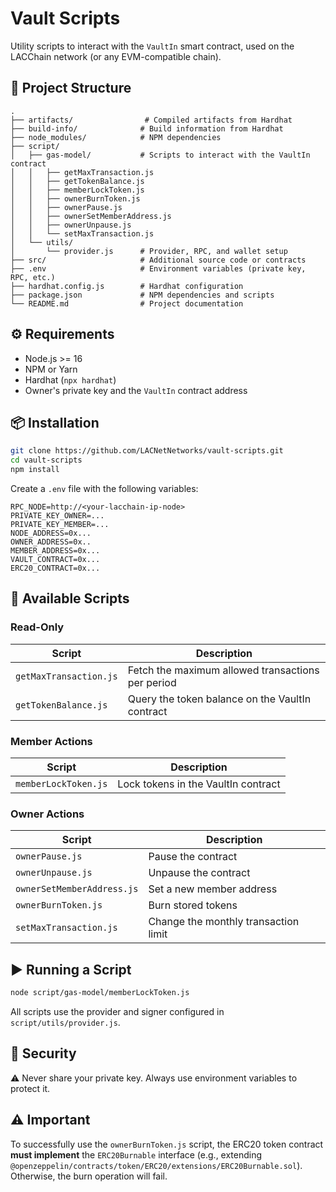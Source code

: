 # Vault Scripts

Utility scripts to interact with the `VaultIn` smart contract, used on the LACChain network (or any EVM-compatible chain).

## 📁 Project Structure

```
.
├── artifacts/                # Compiled artifacts from Hardhat
├── build-info/              # Build information from Hardhat
├── node_modules/            # NPM dependencies
├── script/
│   ├── gas-model/           # Scripts to interact with the VaultIn contract
│   │   ├── getMaxTransaction.js
│   │   ├── getTokenBalance.js
│   │   ├── memberLockToken.js
│   │   ├── ownerBurnToken.js
│   │   ├── ownerPause.js
│   │   ├── ownerSetMemberAddress.js
│   │   ├── ownerUnpause.js
│   │   └── setMaxTransaction.js
│   └── utils/
│       └── provider.js      # Provider, RPC, and wallet setup
├── src/                     # Additional source code or contracts
├── .env                     # Environment variables (private key, RPC, etc.)
├── hardhat.config.js        # Hardhat configuration
├── package.json             # NPM dependencies and scripts
└── README.md                # Project documentation
```

## ⚙️ Requirements

- Node.js >= 16
- NPM or Yarn
- Hardhat (`npx hardhat`)
- Owner's private key and the `VaultIn` contract address

## 📦 Installation

```bash
git clone https://github.com/LACNetNetworks/vault-scripts.git
cd vault-scripts
npm install
```

Create a `.env` file with the following variables:

```env
RPC_NODE=http://<your-lacchain-ip-node>
PRIVATE_KEY_OWNER=...
PRIVATE_KEY_MEMBER=...
NODE_ADDRESS=0x...
OWNER_ADDRESS=0x..
MEMBER_ADDRESS=0x...
VAULT_CONTRACT=0x...
ERC20_CONTRACT=0x...
```

## 🧪 Available Scripts

### Read-Only

| Script                 | Description                                       |
| ---------------------- | ------------------------------------------------- |
| `getMaxTransaction.js` | Fetch the maximum allowed transactions per period |
| `getTokenBalance.js`   | Query the token balance on the VaultIn contract   |

### Member Actions

| Script               | Description                         |
| -------------------- | ----------------------------------- |
| `memberLockToken.js` | Lock tokens in the VaultIn contract |

### Owner Actions

| Script                     | Description                          |
| -------------------------- | ------------------------------------ |
| `ownerPause.js`            | Pause the contract                   |
| `ownerUnpause.js`          | Unpause the contract                 |
| `ownerSetMemberAddress.js` | Set a new member address             |
| `ownerBurnToken.js`        | Burn stored tokens                   |
| `setMaxTransaction.js`     | Change the monthly transaction limit |

## ▶️ Running a Script

```bash
node script/gas-model/memberLockToken.js
```

All scripts use the provider and signer configured in `script/utils/provider.js`.

## 🔐 Security

⚠️ Never share your private key. Always use environment variables to protect it.

## ⚠️ Important

To successfully use the `ownerBurnToken.js` script, the ERC20 token contract **must implement** the `ERC20Burnable` interface (e.g., extending `@openzeppelin/contracts/token/ERC20/extensions/ERC20Burnable.sol`).  
Otherwise, the burn operation will fail.
